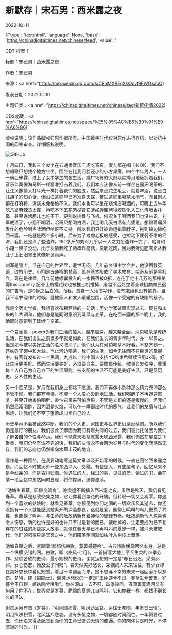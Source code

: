 # 新默存｜宋石男：西米露之夜

2022-10-11

[{'type': 'text/html', 'language': None, 'base': 'https://chinadigitaltimes.net/chinese/feed', 'value': '

CDT 档案卡

标题：宋石男｜西米露之夜

作者：宋石男

来源：<a href="https://mp.weixin.qq.com/s/CRnMXREqXkOcvt9FWGsabQ)

发表日期：2022.10.10

主题归类：<a href="https://chinadigitaltimes.net/chinese/tag/新冠疫情2022)

CDS收藏：<a href="https://chinadigitaltimes.net/space/%E5%85%AC%E6%B0%91%E9%A6%86)

版权说明：该作品版权归原作者所有。中国数字时代仅对原作进行存档，以对抗中国的网络审查。详细版权说明。





![GitHub](https://chinadigitaltimes.net/chinese/files/2022/10/post-688066-6344d7ad7429b.)

十月四日，我和三个发小在五通桥音乐广场吃宵夜。妻儿都在唱卡拉OK，我们不想唱歌只想找个地方坐坐。围坐在比我们脸还小的小方桌旁，四个中年男人，一人一碗西米露，过上了女中学生的夜生活。跳广场舞的大妈众星捧月地簇拥着我们，音乐伴奏像海马斯一样精准打击着我们。我们本应该像从前一样坐在露天喝茶的，让江风像情人打耳光一样打着我们的脸庞，然后来点花生毛豆，就着啤酒，说点白儿胡子的知心话，但沿江茶铺早已不准露天摆，若进茶铺里喝茶太闭气，而且别人都在打麻将，清谈未免格格不入。我们本也可以坐在烧烤店喝酒的，可晚上去牛华吃八婆麻辣烫太撑，再吃不下五花肉尽管它薄如蝉翼烤得胶质化入口化渣喷香扑鼻，甚至连烤肠儿也吃不下，更别说排骨与飞机。何况关于喝酒我们也没共识，刘军戒酒了，小翔不喝酒，哈哥只想喝白酒，我连喝几天白酒有点疲惫，想冒着痛风发作的危险喝点啤酒但哈哥不支持。所以我们只好被命运掐着脖子，拖到路边摊吃西米露，一吃就是两个多小时。后来为了考虑老板的感受，也拉动下疲弱不堪的经济，我们还是点了些油炸。180多斤的刘军几乎以一人之力把油炸干完了，哈哥和小翔一筷子没动，出于友情我吃了两串炸蘑菇，没敢吃肉，因为我听见肥肉正从我肚子上汩汩冒出就像听见雨声。

刘军是隐士，活在自己的世界里，遯世无闷。几年前乡镇中学合并，他没再教英语，改教历史。小翔是五通桥的梵高，现在基本皈依了美术教育。哈哥从前是黑社会，现在是律师。几年前他倾囊投入的一水民宿被Q拆，连花了他十几万的那棵美得this country 配不上的樱花树也被推土机推掉，废墟不远处立着全球招商做民宿的广告牌，是Q拆之后立的。而我，孤身一人读书写作，没有束缚也没有依靠，当我不读书写作的时候，就被家人和友人暖暖包围，活像一个受宠的有缺陷的孩子。

我是个历史学者，我很喜欢布赖萨赫的一句话：历史学家试图实现过去、现在和未来的伟大调和，他们总是能同时意识到延续与变革。在吃西米露的那个晚上，我的确同时意识到了延续与变革。

一个变革是，power对我们生活的插入，越来越深，越来越全面。河边喝茶是传统生活，在我们出生之前很多年就是如此，在我们生长的青少年时代，亦一以贯之。但是如今被以美好生活的名义取消了。他们认为在河边喝茶不好看，不整齐划一，还妨碍了碳中和大业。岂止河边喝茶，我们的生活，如今无往而不在巨灵的掌握中。有官媒发布过一个民调，九成以上的中国人支持YQ结束后继续沿用Jk码，好让生活更美好。然而生活要美好，必须要自主。要敬畏传统，敬畏自发秩序，尊重每个人自己为自己立下的生活原则。被支配的生活不可能是美好生活，只是反历史、反人性的生活。

另一个变革是，岁月在我们身上都烙下痕迹。我们不再像小杂种那么精力充沛那么不管不顾。我们都有牵挂，不能一个人没心没肺地过活。我们喝醉了不再迅速恢复，甚至开始害怕喝醉，害怕它带来可怕后果，不管是立即的还是缓慢的。但我们仍然经常喝醉，因为酒是火焰，可以在一瞬逼出时代的寒气，让我们的友情与壮志燃烧，让我们还不至于堕落成出卖自己的人。

历史毕竟不会被截然中断，我们的个人史、家国史与世界史仍是延续的。所以我们仍是最好的朋友，我们彼此了解因为我们有着共同的过去，我们彼此托付因为我们了解各自的个性与命运。我们不能露天喝茶就露天吃西米露，我们仍然在星空之下聚集，我们仍然有说不完的话，我们的友情永不会因为岁月与时代的变化而荡然无存，我们的志向也仍然指向水草丰茂的地方。

写作是一种回忆。在我要动笔写这篇文章以及开始写的时候，一直在回忆西米露之夜。而回忆不时被另外一些东西涌入、交融。有些是人，有些是句子。回忆从来不是单线条的，而是百川归海。你遇过的人、经过的事、见过的景、读过的书，会在某一段回忆中忽然同时显现，将你撑满，迫你激荡。

“池塘生春草，园柳变鸣禽”。谢灵运不断插入西米露之夜。虽然是秋天，我仍看见春草。春草是悲欣交集之物，它让你看到繁花的开端，但转眼一切又会凋零。你遇到一个喜欢的姑娘时，就看见春草。你预见到你们之间的一切欢乐及其逝去，你还没拥有一个人就能感到她离开的深邃悲哀，这就是爱。园柳上鸣叫的鸟儿更换了种类，也更换了叫声，与生命的吐故纳新有着神似的旋律节奏。吐故纳新令人惊喜也令人伤感，新的也许是好的也许只不过是新的而已，被吐掉的，注定要成为已不复存在的过往的那些故人故事，就像在春天早已不再鸣叫的夏蝉一样，被消灭被取代，他们的归宿只是冥冥之中，他们降落阴间就如枯叶从树枝上飘落。

池塘春草之后，紧跟着“祁祁伤豳歌，萋萋感楚吟”。古典诗歌就像回忆本身，总是一个纵横交错的网。豳歌，即《豳风·七月》，一首描写大地上平凡生灵的四季劳作、悲欢苦欣的史诗，最小规模的史诗。谢灵运想的一定是“春日迟迟，采蘩祁祁。女心伤悲，殆及公子同归”。春天似美好悠长，采摘的人来来往往，有少女却在美好悠长中看见短暂，看见不幸迎面而来，她不想与不幸的未来一起回家所以悲伤。楚吟，即《招隐士》，谢灵运想说的一定是“王孙游兮不归，春草生兮萋萋。岁暮兮不自聊，蟪蛄鸣兮啾啾”。你往深山一去不归，四季轮回，春草萋萋满目又有何用？你不在，世界就是岁暮，脆弱的夏蝉兀自鸣叫，它和你我一样，都找不到长久的活法。

谢灵运另有首《岁暮》，“明月照积雪，朔风劲且哀。运往无淹物，年逝觉已催”。明月照映积雪，北风猛烈悲哀。没有永恒之物，一切都随时间而亡。一年将要过去，你还没来得及感觉到而你的生命已遭受无情的催逼。你的肉体只是时光，不停流逝的时光。'}]